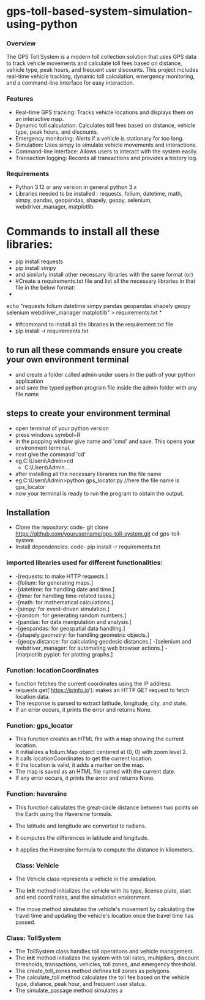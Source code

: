 # gps-toll-based-system-simulation-using-python
### Overview
The GPS Toll System is a modern toll collection solution that uses GPS data to track vehicle movements and calculate toll fees based on distance, vehicle type, peak hours, and frequent user discounts. This project includes real-time vehicle tracking, dynamic toll calculation, emergency monitoring, and a command-line interface for easy interaction.

### Features
* Real-time GPS tracking: Tracks vehicle locations and displays them on an interactive map.
* Dynamic toll calculation: Calculates toll fees based on distance, vehicle type, peak hours, and discounts.
* Emergency monitoring: Alerts if a vehicle is stationary for too long.
* Simulation: Uses simpy to simulate vehicle movements and interactions.
* Command-line interface: Allows users to interact with the system easily.
* Transaction logging: Records all transactions and provides a history log.

### Requirements
* Python 3.12 or any version in general python 3.x
* Libraries needed to be installed : requests, folium, datetime, math, simpy, pandas, geopandas, shapely, geopy, selenium, webdriver_manager, matplotlib
# Commands to install all these libraries:
* pip install requests
* pip install simpy
* and similarly install other necessary libraries with the same format
(or)
* #Create a requirements.txt file and list all the necessary libraries in that file in the below format:
*
echo "requests
folium
datetime
simpy
pandas
geopandas
shapely
geopy
selenium
webdriver_manager
matplotlib" > requirements.txt
*
* ##command to install all the libraries in the requirement.txt file
* pip install -r requirements.txt

## to run all these commands ensure you create your own environment terminal 
* and create a folder called admin under users in the path of your python application
* and save the typed python program file inside the admin folder with any file name
## steps to create your environment terminal
* open terminal of your python version
* press windows symbol+R
* in the popping window give name and 'cmd' and save. This opens your environment terminal.
* next give the command 'cd'
* eg.C:\Users\Admin>cd
   * C:\Users\Admin...
* after installing all the necessary libraries run the file name
* eg.C:\Users\Admin>python gps_locator.py  //here the file name is gps_locator
* now your terminal is ready to run the program to obtain the output.



## Installation
* Clone the repository: code- git clone https://github.com/yourusername/gps-toll-system.git
cd gps-toll-system
* Install dependencies: code- pip install -r requirements.txt
### imported libraries used for different functionalities:
* -[requests: to make HTTP requests.]
* -[folium: for generating maps.]
* -[datetime: for handling date and time.]
* -[time: for handling time-related tasks.]
* -[math: for mathematical calculations.]
* -[simpy: for event-driven simulation.]
* -[random: for generating random numbers.]
* -[pandas: for data manipulation and analysis.]
* -[geopandas: for geospatial data handling.]
* -[shapely.geometry: for handling geometric objects.]
* -[geopy.distance: for calculating geodesic distances.]
-[selenium and webdriver_manager: for automating web browser actions.]
-[matplotlib.pyplot: for plotting graphs.]

### Function: locationCoordinates
* function fetches the current coordinates using the IP address.
* requests.get('https://ipinfo.io'): makes an HTTP GET request to fetch location data.
* The response is parsed to extract latitude, longitude, city, and state.
* If an error occurs, it prints the error and returns None.

### Function: gps_locator
* This function creates an HTML file with a map showing the current location.
* It initializes a folium.Map object centered at (0, 0) with zoom level 2.
* It calls locationCoordinates to get the current location.
* If the location is valid, it adds a marker on the map.
* The map is saved as an HTML file named with the current date.
* If any error occurs, it prints the error and returns None.
### Function: haversine
 * This function calculates the great-circle distance between two points on the Earth using the Haversine formula.
* The latitude and longitude are converted to radians.
* It computes the differences in latitude and longitude.
* It applies the Haversine formula to compute the distance in kilometers.

  ### Class: Vehicle
*  The Vehicle class represents a vehicle in the simulation.
* The __init__ method initializes the vehicle with its type, license plate, start and end coordinates, and the simulation environment.
* The move method simulates the vehicle's movement by calculating the travel time and updating the vehicle's location once the travel time has passed.

### Class: TollSystem
* The TollSystem class handles toll operations and vehicle management.
* The __init__ method initializes the system with toll rates, multipliers, discount thresholds, transactions, vehicles, toll zones, and emergency threshold.
* The create_toll_zones method defines toll zones as polygons.
* The calculate_toll method calculates the toll fee based on the vehicle type, distance, peak hour, and frequent user status.
* The simulate_passage method simulates a
